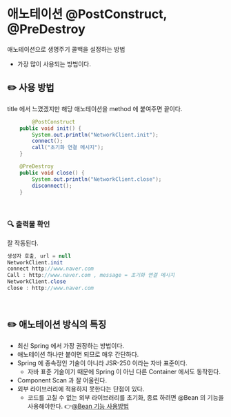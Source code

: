 # 애노테이션 @PostConstruct, @PreDestroy

애노테이션으로 생명주기 콜백을 설정하는 방법

- 가장 많이 사용되는 방법이다.

## ✏️ 사용 방법

title 에서 느꼈겠지만 해당 애노테이션을 method 에 붙여주면 끝이다.

```java
		@PostConstruct
    public void init() {
        System.out.println("NetworkClient.init");
        connect();
        call("초기화 연결 메시지");
    }

    @PreDestroy
    public void close() {
        System.out.println("NetworkClient.close");
        disconnect();
    }
```

<br>

### 🔍 출력물 확인

잘 작동된다.

```java
생성자 호출, url = null
NetworkClient.init
connect http://www.naver.com
Call : http://www.naver.com , message = 초기화 연결 메시지
NetworkClient.close
close : http://www.naver.com
```

<br>

## ✏️ 애노테이션 방식의 특징

- 최신 Spring 에서 가장 권장하는 방법이다.
- 애노테이션 하나만 붙이면 되므로 매우 간단하다.
- Spring 에 종속정인 기술이 아니라 JSR-250 이라는 자바 표준이다.
    - 자바 표준 기술이기 때문에 Spring 이 아닌 다른 Container 에서도 동작한다.
- Component Scan 과 잘 어울린다.
- 외부 라이브러리에 적용하지 못한다는 단점이 있다.
    - 코드를 고칠 수 없는 외부 라이브러리를 초기화, 종료 하려면 @Bean 의 기능을 사용해야한다. 👉[@Bean 기능 사용방법]()
